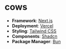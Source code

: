 # cows

- **Framework**: [Next.js](https://nextjs.org/)
- **Deployment**: [Vercel](https://vercel.com)
- **Styling**: [Tailwind CSS](https://tailwindcss.com)
- **Components**: [Shadcn](https://ui.shadcn.com/)
- **Package Manager**: [Bun](https://bun.sh/)
